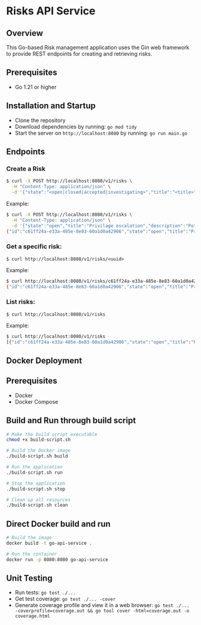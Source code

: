 # Risks API Service

## Overview
This Go-based Risk management application uses the Gin web framework to provide REST endpoints for creating and retrieving risks.

## Prerequisites
- Go 1.21 or higher

## Installation and Startup
- Clone the repository
- Download dependencies by running: `go mod tidy`
- Start the server on `http://localhost:8080` by running: `go run main.go` 

## Endpoints
### Create a Risk

```sh
$ curl -X POST http://localhost:8080/v1/risks \
  -H "Content-Type: application/json" \
  -d '{"state":"<open|closed|accepted|investigating>","title":"<title>","description":"<description>"}'
```

Example:
```sh
$ curl -X POST http://localhost:8080/v1/risks \
  -H "Content-Type: application/json" \
  -d '{"state":"open","title":"Privilage escalation","description":"Potential privilage escalation vulnerability"}'
{"id":"c61ff24a-e33a-485e-8e83-60a1d0a42906","state":"open","title":"Privilage escalation","description":"Potential privilage escalation vulnerability"}
```

### Get a specific risk: 

`$ curl http://localhost:8080/v1/risks/<uuid>`

Example:
```sh
$ curl http://localhost:8080/v1/risks/c61ff24a-e33a-485e-8e83-60a1d0a42906
{"id":"c61ff24a-e33a-485e-8e83-60a1d0a42906","state":"open","title":"Privilage escalation","description":"Potential privilage escalation vulnerability"}
```

### List risks: 

`$ curl http://localhost:8080/v1/risks`

Example:
```sh
$ curl http://localhost:8080/v1/risks
[{"id":"c61ff24a-e33a-485e-8e83-60a1d0a42906","state":"open","title":"Privilage escalation","description":"Potential privilage escalation vulnerability"}]
```

## Docker Deployment

## Prerequisites
- Docker
- Docker Compose

## Build and Run through build script

```sh
# Make the build script executable
chmod +x build-script.sh

# Build the Docker image
./build-script.sh build

# Run the application
./build-script.sh run

# Stop the application
./build-script.sh stop

# Clean up all resources
./build-script.sh clean
```

## Direct Docker build and run

```sh
# Build the image
docker build -t go-api-service .

# Run the container
docker run -p 8080:8080 go-api-service
```

## Unit Testing

- Run tests: `go test ./...`
- Get test coverage: `go test ./... -cover`
- Generate coverage profile and view it in a web browser: `go test ./... -coverprofile=coverage.out && go tool cover -html=coverage.out -o coverage.html`